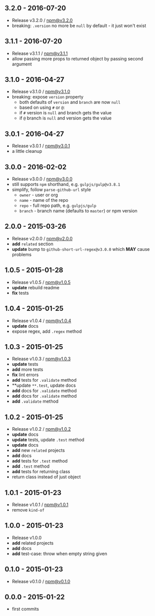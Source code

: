

## 3.2.0 - 2016-07-20
- Release v3.2.0 / npm@v3.2.0
- breaking: `.version` no more be `null` by default - it just won't exist

## 3.1.1 - 2016-07-20
- Release v3.1.1 / npm@v3.1.1
- allow passing more props to returned object by passing second argument

## 3.1.0 - 2016-04-27
- Release v3.1.0 / npm@v3.1.0
- breaking: expose `version` property
  + both defaults of `version` and `branch` are now `null`
  + based on using `#` or `@`: 
  + if `#` version is `null` and branch gets the value
  + if `@` branch is `null` and version gets the value

## 3.0.1 - 2016-04-27
- Release v3.0.1 / npm@v3.0.1
- a little cleanup 

## 3.0.0 - 2016-02-02
- Release v3.0.0 / npm@v3.0.0
- still supports `npm` shorthand, e.g. `gulpjs/gulp@v3.8.1`
- simplify, follow `parse-github-url` style
  + `owner` - user or org
  + `name` - name of the repo
  + `repo` - full repo path, e.g. `gulpjs/gulp`
  + `branch` - branch name (defaults to `master`) or npm version

## 2.0.0 - 2015-03-26
- Release v2.0.0 / npm@v2.0.0
- **add** `related` section
- **update** bump to `github-short-url-regex@v3.0.0` which **MAY** cause problems

## 1.0.5 - 2015-01-28
- Release v1.0.5 / npm@v1.0.5
- **update** rebuild readme
- **fix** tests

## 1.0.4 - 2015-01-25
- Release v1.0.4 / npm@v1.0.4
- **update** docs
- expose regex, add `.regex` method

## 1.0.3 - 2015-01-25
- Release v1.0.3 / npm@v1.0.3
- **update** tests
- **add** more tests
- **fix** lint errors
- **add** tests for `.validate` method
- **update `**.test`, update docs
- **add** docs for `.validate` method
- **add** docs for `.validate` method
- **add** `.validate` method

## 1.0.2 - 2015-01-25
- Release v1.0.2 / npm@v1.0.2
- **update** docs
- **update** tests, update `.test` method
- **update** docs
- **add** new `related` projects
- **add** docs
- **add** tests for `.test` method
- **add** `.test` method
- **add** tests for returning class
- return class instead of just object

## 1.0.1 - 2015-01-23
- Release v1.0.1 / npm@v1.0.1
- remove `kind-of`

## 1.0.0 - 2015-01-23
- Release v1.0.0
- **add** related projects
- **add** docs
- **add** test-case: throw when empty string given

## 0.1.0 - 2015-01-23
- Release v0.1.0 / npm@v0.1.0

## 0.0.0 - 2015-01-22
- first commits